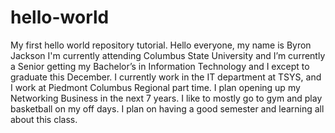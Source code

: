 # hello-world
My first hello world repository tutorial.
Hello everyone, my name is Byron Jackson I'm currently attending Columbus State University and I’m currently a Senior getting my Bachelor’s in Information Technology and I except to graduate this December. I currently work in the IT department at TSYS, and I work at Piedmont Columbus Regional part time. I plan opening up my Networking Business in the next 7 years. I like to mostly go to gym and play basketball on my off days. I plan on having a good semester and learning all about this class.
